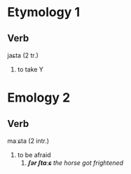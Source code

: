 # Etymology 1
## Verb
jaɕta (2 tr.)
1. to take Y
# Emology 2
## Verb
maːɕta (2 intr.)
1. to be afraid
	1. **_ʃər ʃtaːɕ_** _the horse got frightened_

